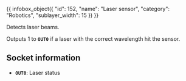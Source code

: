 {{ infobox_object({
	"id": 152,
	"name": "Laser sensor",
	"category": "Robotics",
	"sublayer_width": 15
}) }}

Detects laser beams.

Outputs 1 to **`OUT0`** if a laser with the correct wavelength hit the sensor.

## Socket information
- **`OUT0`**: Laser status